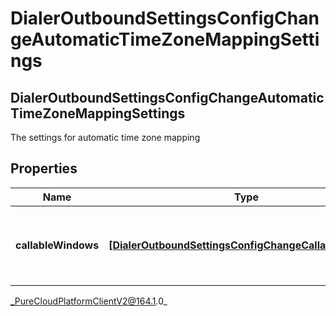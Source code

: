 # DialerOutboundSettingsConfigChangeAutomaticTimeZoneMappingSettings

## DialerOutboundSettingsConfigChangeAutomaticTimeZoneMappingSettings
The settings for automatic time zone mapping

## Properties

|Name | Type | Description | Notes|
|------------ | ------------- | ------------- | -------------|
| **callableWindows** | [**[DialerOutboundSettingsConfigChangeCallableWindow]**]([DialerOutboundSettingsConfigChangeCallableWindow]) | The time intervals to use for automatic time zone mapping | [optional] |



_PureCloudPlatformClientV2@164.1.0_
